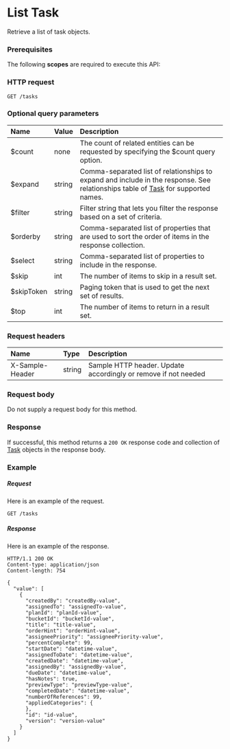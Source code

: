 # List Task

Retrieve a list of task objects.
### Prerequisites
The following **scopes** are required to execute this API: 
### HTTP request
<!-- { "blockType": "ignored" } -->
```http
GET /tasks
```
### Optional query parameters
|Name|Value|Description|
|:---------------|:--------|:-------|
|$count|none|The count of related entities can be requested by specifying the $count query option.|
|$expand|string|Comma-separated list of relationships to expand and include in the response. See relationships table of [Task](../resources/task.md) for supported names. |
|$filter|string|Filter string that lets you filter the response based on a set of criteria.|
|$orderby|string|Comma-separated list of properties that are used to sort the order of items in the response collection.|
|$select|string|Comma-separated list of properties to include in the response.|
|$skip|int|The number of items to skip in a result set.|
|$skipToken|string|Paging token that is used to get the next set of results.|
|$top|int|The number of items to return in a result set.|

### Request headers
| Name       | Type | Description|
|:-----------|:------|:----------|
| X-Sample-Header  | string  | Sample HTTP header. Update accordingly or remove if not needed|

### Request body
Do not supply a request body for this method.
### Response
If successful, this method returns a `200 OK` response code and collection of [Task](../resources/task.md) objects in the response body.
### Example
##### Request
Here is an example of the request.
<!-- {
  "blockType": "request",
  "name": "get_tasks"
}-->
```http
GET /tasks
```
##### Response
Here is an example of the response.
<!-- {
  "blockType": "response",
  "truncated": false,
  "@odata.type": "microsoft.graph.task",
  "isCollection": true
} -->
```http
HTTP/1.1 200 OK
Content-type: application/json
Content-length: 754

{
  "value": [
    {
      "createdBy": "createdBy-value",
      "assignedTo": "assignedTo-value",
      "planId": "planId-value",
      "bucketId": "bucketId-value",
      "title": "title-value",
      "orderHint": "orderHint-value",
      "assigneePriority": "assigneePriority-value",
      "percentComplete": 99,
      "startDate": "datetime-value",
      "assignedToDate": "datetime-value",
      "createdDate": "datetime-value",
      "assignedBy": "assignedBy-value",
      "dueDate": "datetime-value",
      "hasNotes": true,
      "previewType": "previewType-value",
      "completedDate": "datetime-value",
      "numberOfReferences": 99,
      "appliedCategories": {
      },
      "id": "id-value",
      "version": "version-value"
    }
  ]
}
```

<!-- uuid: 5248eb13-f232-4ba2-aa49-25bbbeb9c693
2015-10-21 09:37:36 UTC -->
<!-- {
  "type": "#page.annotation",
  "description": "List Task",
  "keywords": "",
  "section": "documentation",
  "tocPath": ""
}-->